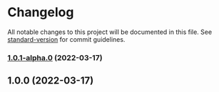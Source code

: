 # Changelog

All notable changes to this project will be documented in this file. See [standard-version](https://github.com/conventional-changelog/standard-version) for commit guidelines.

### [1.0.1-alpha.0](https://github.com/antoniomperez/aws-organizations/compare/v1.0.0...v1.0.1-alpha.0) (2022-03-17)

## 1.0.0 (2022-03-17)
